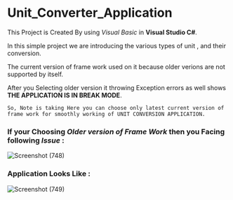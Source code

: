 # Unit_Converter_Application

This Project is Created By using _Visual Basic_ in **Visual Studio C#**.

In this simple project we are introducing the various types of unit ,
and their conversion. 

The current version of frame work used on it 
because older verions are not supported by itself.

After you Selecting older version it throwing Exception 
errors as well shows **THE APPLICATION IS IN BREAK MODE**.
```
So, Note is taking Here you can choose only latest current version of
frame work for smoothly working of UNIT CONVERSION APPLICATION.
```



### **If your Choosing _Older version of Frame Work_ then you Facing following _Issue_ :**

![Screenshot (748)](https://user-images.githubusercontent.com/68117385/121476267-12332400-c9e4-11eb-987c-4a7665ed105f.png)



### **Application Looks Like :**

![Screenshot (749)](https://user-images.githubusercontent.com/68117385/121476277-14957e00-c9e4-11eb-853f-c0eaa9950d24.png)
